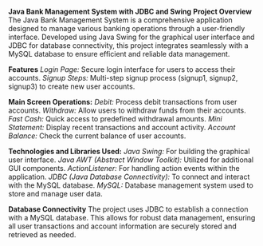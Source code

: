 **Java Bank Management System with JDBC and Swing**
**Project Overview**
The Java Bank Management System is a comprehensive application designed to manage various banking operations through a user-friendly interface. Developed using Java Swing for the graphical user interface and JDBC for database connectivity, this project integrates seamlessly with a MySQL database to ensure efficient and reliable data management.


**Features**
*Login Page:* Secure login interface for users to access their accounts.
*Signup Steps:* Multi-step signup process (signup1, signup2, signup3) to create new user accounts.


**Main Screen Operations:**
*Debit:* Process debit transactions from user accounts.
*Withdraw:* Allow users to withdraw funds from their accounts.
*Fast Cash:* Quick access to predefined withdrawal amounts.
*Mini Statement:* Display recent transactions and account activity.
*Account Balance:* Check the current balance of user accounts.


**Technologies and Libraries Used:**
*Java Swing:* For building the graphical user interface.
*Java AWT (Abstract Window Toolkit):* Utilized for additional GUI components.
*ActionListener:* For handling action events within the application.
*JDBC (Java Database Connectivity):* To connect and interact with the MySQL database.
*MySQL:* Database management system used to store and manage user data.


**Database Connectivity**
The project uses JDBC to establish a connection with a MySQL database. This allows for robust data management, ensuring all user transactions and account information are securely stored and retrieved as needed.

